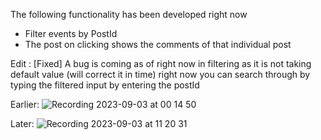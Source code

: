 The following functionality has been developed right now 
- Filter events by PostId 
- The post on clicking shows the comments of that individual post 

Edit : [Fixed] A bug is coming as of right now in filtering as it is not taking default value (will correct it in time)
right now you can search through by typing the filtered input by entering the postId 

Earlier:
![Recording 2023-09-03 at 00 14 50](https://github.com/Prakhargarg-2010196/internship-assignment/assets/77922738/8fe847c4-89ad-4877-8ad6-306058458d98)

Later: 
![Recording 2023-09-03 at 11 20 31](https://github.com/Prakhargarg-2010196/internship-assignment/assets/77922738/d94a8f90-023c-4051-aa39-5cbbde3fb326)
